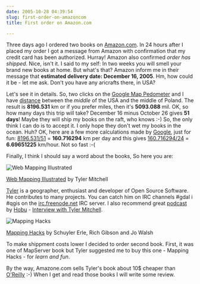 ```yaml
---
date: 2005-10-28 04:39:54
slug: first-order-on-amazoncom
title: First order on Amazon.com

---
```


Three days ago I ordered two books on [Amazon.com](http://www.amazon.com). In 24 hours after I placed my order I got a message from Amazon with confirmation that my credit card has been authorized. Hurray! Amazon also confirmed _order has shipped_. Nice, isn't it. I said to my self: In two weeks you will smell your brand new books at home. But what's that? Amazon inform me in their message that **estimated delivery date: December 16, 2005**. Hm, how could it be - let me ask. Don't you have any aricrafts there, in USA?

Let's see it in details. So, two clicks on the [Google Map Pedometer](http://www.webwalking.com/googlemap.htm) and I have [distance](http://www.webwalking.com/googlemap.htm?zl=15&x=-46.40625&y=37.16031654673677&path=g}nwFnk~hRypedAygz|U) between the _middle_ of the USA and the middle of Poland. The result is **8196.531** km or if you prefer miles, then it's **5093.088** mil. OK, so how many days this trip will take? December 16 minus October 26 gives **51 days**! Maybe they will ship my books on the raft, who knows :-) So, the only think I can do is to accept it. I only hope they don't wet my books in the ocean. Huh? OK, here are a few more calculations made by [Google](http://www.google.com), just for fun: [8196.531/51](http://www.google.pl/search?q=8196.531%2F51) = **160.716294** km per day and this gives [160.716294/24](http://www.google.pl/search?q=160.716294%2F24) = **6.69651225** km/hour. Not so fast :-(


Finally, I think I should say a word about the books, So here you are:

![Web Mapping Illustrated](http://ec1.images-amazon.com/images/P/0596008651.01._AA240_SCLZZZZZZZ_.jpg)

[Web Mapping Illustrated](http://www.amazon.com/gp/product/0596008651/103-5449325-1967039) by Tyler Mitchell

[Tyler](http://www.oreillynet.com/cs/catalog/view/au/1898) is a geographer, enthusiast and developer of Open Source Software. He contributes to many projects. You can catch him on IRC channels #gdal i #qgis on the [irc.freenode.net](http://freenode.net) IRC server. I also recommend great [podcast](http://en.wikipedia.org/wiki/Podcasting) by [Hobu](http://www.hobu.biz) - [Interview with Tyler Mitchell](http://hobu.biz/index_html/tyler_mitchell_podcast).

![Mapping Hacks](http://ec1.images-amazon.com/images/P/0596007035.01._AA240_SCLZZZZZZZ_.jpg)

[Mapping Hacks](http://www.amazon.com/gp/product/0596007035/103-5449325-1967039) by Schuyler Erle, Rich Gibson and Jo Walsh

To make shippment costs lower I decided to order second book. First, it was one of MapServer book but Tyler suggested me to buy this one - Mapping Hacks - for _learn and fun_.

By the way, Amazone.com sells Tyler's book about 10$ cheaper than [O'Reilly](http://www.oreilly.com/catalog/webmapping/) :-)
When I get and read those books I will write some review.
